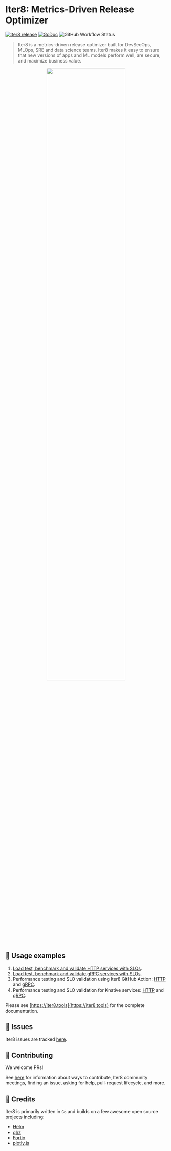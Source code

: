 # Iter8: Metrics-Driven Release Optimizer

[![Iter8 release](https://img.shields.io/github/v/release/iter8-tools/iter8?sort=semver)](https://github.com/iter8-tools/iter8/releases)
[![GoDoc](https://img.shields.io/static/v1?label=godoc&message=reference&color=blue)](https://pkg.go.dev/github.com/iter8-tools/iter8)
![GitHub Workflow Status](https://img.shields.io/github/workflow/status/iter8-tools/iter8/tests?label=Unit%20tests)

> Iter8 is a metrics-driven release optimizer built for DevSecOps, MLOps, SRE and data science teams. Iter8 makes it easy to ensure that new versions of apps and ML models perform well, are secure, and maximize business value.

<p align='center'>
<img alt-text="Iter8 experiment" src="https://iter8-tools.github.io/docs/0.9/images/iter8-intro-dark.png" width="70%" />
</p>

## :rocket: Usage examples
1.  [Load test, benchmark and validate HTTP services with SLOs](https://iter8.tools/0.9/tutorials/load-test-http/usage/).
2.  [Load test, benchmark and validate gRPC services with SLOs](https://iter8.tools/0.9/tutorials/load-test-grpc/usage/).
3.  Performance testing and SLO validation using Iter8 GitHub Action: [HTTP](https://iter8.tools/0.9/tutorials/load-test-http/ghaction/) and [gRPC](https://iter8.tools/0.9/tutorials/load-test-grpc/ghaction/).
4.  Performance testing and SLO validation for Knative services: [HTTP](https://iter8.tools/0.9/tutorials/integrations/knative/load-test-http/) and [gRPC](https://iter8.tools/0.9/tutorials/integrations/knative/load-test-grpc/).

Please see [https://iter8.tools](https://iter8.tools) for the complete documentation.

## :maple_leaf: Issues

Iter8 issues are tracked [here](https://github.com/iter8-tools/iter8/issues).

## :tada: Contributing
We welcome PRs!

See [here](CONTRIBUTING.md) for information about ways to contribute, Iter8 community meetings, finding an issue, asking for help, pull-request lifecycle, and more.

## :hibiscus: Credits
Iter8 is primarily written in `Go` and builds on a few awesome open source projects including:

- [Helm](https://helm.sh)
- [ghz](https://ghz.sh)
- [Fortio](https://github.com/fortio/fortio)
- [plotly.js](https://github.com/plotly/plotly.js)


